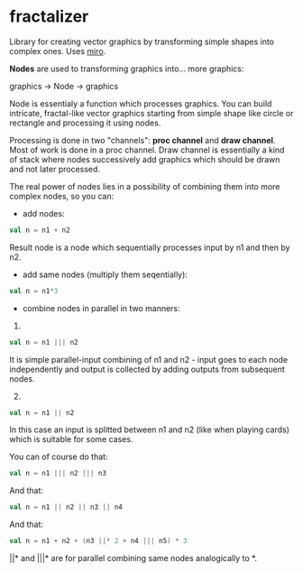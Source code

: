   # fractalizer
  Library for creating vector graphics by transforming simple shapes into complex ones.
  Uses <a href="https://github.com/skac112/miro">miro</a>.

  <strong>Nodes</strong> are used to transforming graphics into... more graphics:

  graphics -> Node -> graphics

  Node is essentialy a function which processes graphics. You can build intricate, fractal-like vector graphics starting from simple shape like circle or rectangle and processing it using nodes.

  Processing is done in two "channels": <strong>proc channel</strong> and <strong>draw channel</strong>. Most of work is done in a proc channel. Draw channel is essentially a kind of stack where nodes successively add graphics which should be drawn and not later processed.

  The real power of nodes lies in a possibility of combining them into more complex nodes, so you can:

  - add nodes:
  ~~~ scala
  val n = n1 + n2
  ~~~

  Result node is a node which sequentially processes input by n1 and then by n2.

  - add same nodes (multiply them seqentially):

  ~~~ scala
  val n = n1*3
  ~~~

  - combine nodes in parallel in two manners:

  1.
  ~~~ scala
  val n = n1 ||| n2
  ~~~

  It is simple parallel-input combining of n1 and n2 - input goes to each node independently and output is collected by adding outputs from subsequent nodes.

  2.
  ~~~ scala
  val n = n1 || n2
  ~~~

  In this case an input is splitted between n1 and n2 (like when playing cards) which is suitable for some cases.

  You can of course do that:
  ~~~ scala
  val n = n1 ||| n2 ||| n3
  ~~~
  And that:
  ~~~ scala
  val n = n1 || n2 || n3 || n4
  ~~~
  And that:
  ~~~ scala
  val n = n1 + n2 + (n3 ||* 2 + n4 ||| n5) * 3
  ~~~

  ||* and |||* are for parallel combining same nodes analogically to *.
